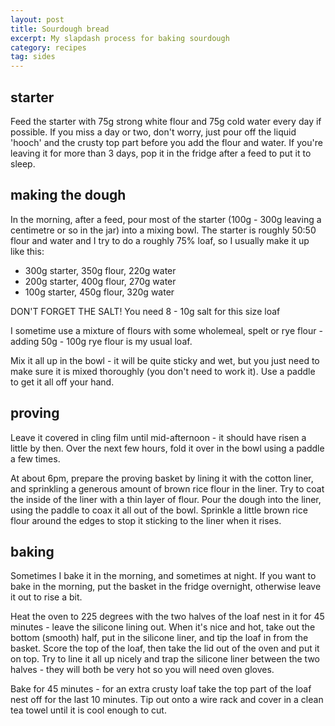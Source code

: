 ```yaml
---
layout: post
title: Sourdough bread
excerpt: My slapdash process for baking sourdough
category: recipes
tag: sides
---
```


starter
-------

Feed the starter with 75g strong white flour and 75g cold water every day if possible. If you miss a day or two, don't worry, just pour off the liquid 'hooch' and the crusty top part before you add the flour and water. If you're leaving it for more than 3 days, pop it in the fridge after a feed to put it to sleep.

making the dough
----------------

In the morning, after a feed, pour most of the starter (100g - 300g leaving a centimetre or so in the jar) into a mixing bowl. The starter is roughly 50:50 flour and water and I try to do a roughly 75% loaf, so I usually make it up like this:

* 300g starter, 350g flour, 220g water
* 200g starter, 400g flour, 270g water
* 100g starter, 450g flour, 320g water

DON'T FORGET THE SALT! You need 8 - 10g salt for this size loaf

I sometime use a mixture of flours with some wholemeal, spelt or rye flour - adding 50g - 100g rye flour is my usual loaf.

Mix it all up in the bowl - it will be quite sticky and wet, but you just need to make sure it is mixed thoroughly (you don't need to work it). Use a paddle to get it all off your hand.

proving
-------

Leave it covered in cling film until mid-afternoon - it should have risen a little by then. Over the next few hours, fold it over in the bowl using a paddle a few times.

At about 6pm, prepare the proving basket by lining it with the cotton liner, and sprinkling a generous amount of brown rice flour in the liner. Try to coat the inside of the liner with a thin layer of flour. Pour the dough into the liner, using the paddle to coax it all out of the bowl. Sprinkle a little brown rice flour around the edges to stop it sticking to the liner when it rises.

baking
------

Sometimes I bake it in the morning, and sometimes at night. If you want to bake in the morning, put the basket in the fridge overnight, otherwise leave it out to rise a bit.

Heat the oven to 225 degrees with the two halves of the loaf nest in it for 45 minutes - leave the silicone lining out. When it's nice and hot, take out the bottom (smooth) half, put in the silicone liner, and tip the loaf in from the basket. Score the top of the loaf, then take the lid out of the oven and put it on top. Try to line it all up nicely and trap the silicone liner between the two halves - they will both be very hot so you will need oven gloves.

Bake for 45 minutes - for an extra crusty loaf take the top part of the loaf nest off for the last 10 minutes. Tip out onto a wire rack and cover in a clean tea towel until it is cool enough to cut.

